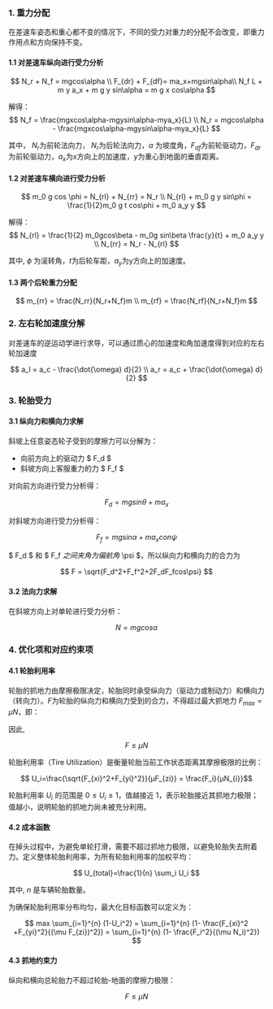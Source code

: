 
### 1. 重力分配

在差速车姿态和重心都不变的情况下，不同的受力对重力的分配不会改变，即重力作用点和方向保持不变。

#### 1.1 对差速车纵向进行受力分析

$$
N_r + N_f = mgcos\alpha \\
F_{dr} + F_{df}= ma_x+mgsin\alpha\\
N_f L + m y a_x + m g y sin\alpha  = m g x cos\alpha
$$

解得：
$$
N_f = \frac{mgxcos\alpha-mgysin\alpha-mya_x}{L} \\
N_r = mgcos\alpha - \frac{mgxcos\alpha-mgysin\alpha-mya_x}{L} 
$$

其中， $N_r$为前轮法向力， $N_r$为后轮法向力，$\alpha$ 为坡度角，$F_{df}$为前轮驱动力，$F_{dr}$为前轮驱动力，$a_x$为x方向上的加速度，$y$为重心到地面的垂直距离。

#### 1.2 对差速车横向进行受力分析

$$
m_0 g cos \phi = N_{rl} + N_{rr} = N_r \\
N_{rl} + m_0 g y sin\phi  = \frac{1}{2}m_0 g t cos\phi + m_0 a_y y
$$

解得：
$$
N_{rl} = \frac{1}{2} m_0gcos\beta - m_0g sin\beta \frac{y}{t} + m_0 a_y y \\
N_{rr} = N_r - N_{rl}
$$

其中, $\phi$ 为滚转角，$t$为后轮车距，$a_y$为y方向上的加速度。

#### 1.3 两个后轮重力分配

$$
m_{rr} = \frac{N_rr}{N_r+N_f}m \\
m_{rf} = \frac{N_rf}{N_r+N_f}m
$$

### 2. 左右轮加速度分解

对差速车的逆运动学进行求导，可以通过质心的加速度和角加速度得到对应的左右轮加速度

$$
a_l = a_c - \frac{\dot{\omega} d}{2} \\
a_r = a_c + \frac{\dot{\omega} d}{2}
$$

### 3. 轮胎受力

#### 3.1 纵向力和横向力求解

斜坡上任意姿态轮子受到的摩擦力可以分解为：
* 向前方向上的驱动力 $ F_d $
* 斜坡方向上客服重力的力 $ F_f $

对向前方向进行受力分析得： 

$$
F_d = mgsin\theta+ma_x
$$

对斜坡方向进行受力分析得： 

$$
F_f = mgsin\alpha+ma_xcon \psi
$$

$ F_d $ 和 $ F_f $之间夹角为 偏航角$ \psi $，所以纵向力和横向力的合力为

$$
F = \sqrt{F_d^2+F_f^2+2F_dF_fcos\psi}
$$

#### 3.2 法向力求解

在斜坡方向上对单轮进行受力分析：

$$
N = mgcos \alpha
$$

### 4. 优化项和对应约束项

#### 4.1 轮胎利用率

轮胎的抓地力由摩擦极限决定，轮胎同时承受纵向力（驱动力或制动力）和横向力（转向力）。$F$为轮胎的纵向力和横向力受到的合力，不得超过最大抓地力 $F_{max}=\mu N$​，即：

因此,

$$ F \leq \mu N $$


轮胎利用率（Tire Utilization）是衡量轮胎当前工作状态距离其摩擦极限的比例：

$$ U_i​=\frac{\sqrt{​F_{xi}^2​+F_{yi}^2}}{μF_{zi}}​ = \frac{F_i}{μN_{i}}$$

轮胎利用率 $U_i$​ 的范围是 $0≤U_i≤1$，值越接近 1，表示轮胎接近其抓地力极限；值越小，说明轮胎的抓地力尚未被充分利用。

#### 4.2 成本函数

在掉头过程中，为避免单轮打滑，需要不超过抓地力极限，以避免轮胎失去附着力。定义整体轮胎利用率，为所有轮胎利用率的加权平均：

$$ U_{total}=\frac{1}{n} \sum_i U_i $$

其中, $n$ 是车辆轮胎数量。

为确保轮胎利用率分布均匀，最大化目标函数可以定义为：

$$ max \sum_{i=1}^{n} (1-U_i^2) = \sum_{i=1}^{n} (1- \frac{F_{xi}^2​+F_{yi}^2}{(\mu F_{zi})^2}) = \sum_{i=1}^{n} (1- \frac{F_i^2}{(\mu N_i)^2}) $$

#### 4.3 抓地约束力

纵向和横向总轮胎力不超过轮胎-地面的摩擦力极限：

$$F \leq \mu N$$



